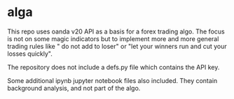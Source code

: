 # alga

This repo uses oanda v20 API as a basis for a forex trading algo. The focus is not on some magic indicators but to implement more and more general trading rules like " do not add to loser" or "let your winners run and cut your losses quickly".

The repository does not include a defs.py file which contains the API key.

Some additional ipynb jupyter notebook files also included. They contain background analysis, and not part of the algo.


